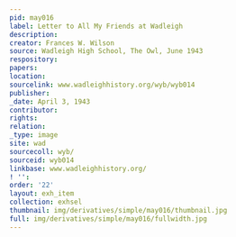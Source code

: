 ```yaml
---
pid: may016
label: Letter to All My Friends at Wadleigh
description:
creator: Frances W. Wilson
source: Wadleigh High School, The Owl, June 1943
respository:
papers:
location:
sourcelink: www.wadleighhistory.org/wyb/wyb014
publisher:
_date: April 3, 1943
contributor:
rights:
relation:
_type: image
site: wad
sourcecoll: wyb/
sourceid: wyb014
linkbase: www.wadleighhistory.org/
! '':
order: '22'
layout: exh_item
collection: exhsel
thumbnail: img/derivatives/simple/may016/thumbnail.jpg
full: img/derivatives/simple/may016/fullwidth.jpg
---
```

